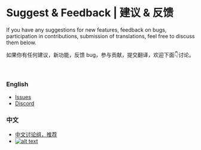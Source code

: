  # Suggest  & Feedback | 建议 & 反馈

If you have any suggestions for new features, feedback on bugs, participation in contributions, submission of translations, feel free to discuss them below.

如果你有任何建议，新功能，反馈 bug，参与贡献，提交翻译，欢迎下面👇讨论。

<br>

### English
- [Issues](https://github.com/XMuli/WinPrank/issues)
- [Discord](https://discord.gg/4TQkfh79gN)

### 中文

- [中文讨论组，推荐](https://txc.qq.com/products/649489)
-  [![alt text](https://img.shields.io/badge/QQ_群-418103279-brightgreen)](https://qm.qq.com/q/X6tar2pWWk)

